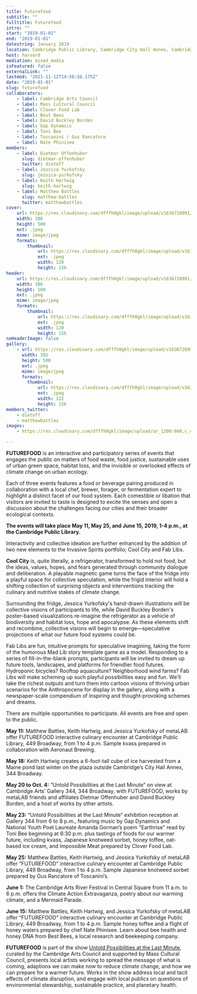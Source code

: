 ```yaml
---
title: Futurefood
subtitle: ""
fulltitle: Futurefood
intro: ""
start: "2019-01-01"
end: "2019-01-01"
datestring: January 2019
location: Cambridge Public Library, Cambridge City Hall Annex, Cambridge Art's Gallery 344, Central Square
host: harvard
mediation: mixed_media
isFeatured: false
externalLink: ""
lastmod: "2021-11-12T14:56:56.175Z"
date: "2019-01-01"
slug: futurefood
collaborators:
    - label: Cambridge Arts Council
    - label: Mass Cultural Council
    - label: Clover Food Lab
    - label: Best Bees
    - label: David Buckley Borden
    - label: Gap Dynamics
    - label: Toni Bee
    - label: Toscanini / Gus Rancatore
    - label: Nate Phinisee
members:
    - label: Dietmar Offenhuber
      slug: dietmar-offenhuber
      twitter: dietoff
    - label: Jessica Yurkofsky
      slug: jessica-yurkofsky
    - label: Keith Hartwig
      slug: keith-hartwig
    - label: Matthew Battles
      slug: matthew-battles
      twitter: matthewbattles
cover:
    url: https://res.cloudinary.com/dfffh0gkl/image/upload/v1636728991/futurefood1_6855930682.jpg
    width: 386
    height: 500
    ext: .jpeg
    mime: image/jpeg
    formats:
        thumbnail:
            url: https://res.cloudinary.com/dfffh0gkl/image/upload/v1636728992/thumbnail_futurefood1_6855930682.jpg
            ext: .jpeg
            width: 120
            height: 156
header:
    url: https://res.cloudinary.com/dfffh0gkl/image/upload/v1636728991/futurefood1_6855930682.jpg
    width: 386
    height: 500
    ext: .jpeg
    mime: image/jpeg
    formats:
        thumbnail:
            url: https://res.cloudinary.com/dfffh0gkl/image/upload/v1636728992/thumbnail_futurefood1_6855930682.jpg
            ext: .jpeg
            width: 120
            height: 156
noHeaderImage: false
gallery:
    - url: https://res.cloudinary.com/dfffh0gkl/image/upload/v1636728991/futurefood2_882eee8630.jpg
      width: 392
      height: 500
      ext: .jpeg
      mime: image/jpeg
      formats:
        thumbnail:
            url: https://res.cloudinary.com/dfffh0gkl/image/upload/v1636728991/thumbnail_futurefood2_882eee8630.jpg
            ext: .jpeg
            width: 122
            height: 156
members_twitter:
    - dietoff
    - matthewbattles
images:
    - https://res.cloudinary.com/dfffh0gkl/image/upload/ar_1200:600,c_crop/c_limit,h_1200,w_600/v1636728991/futurefood1_6855930682.jpg

---
```

**FUTUREFOOD** is an interactive and participatory series of events that engages the public on matters of food waste, food justice, sustainable uses of urban green space, habitat loss, and the invisible or overlooked effects of climate change on urban ecology.

Each of three events features a food or beverage pairing produced in collaboration with a local chef, brewer, forager, or fermentation expert to highlight a distinct facet of our food system. Each comestible or libation that visitors are invited to taste is designed to excite the senses and open a discussion about the challenges facing our cities and their broader ecological contexts. 

**The events will take place May 11, May 25, and June 15, 2019, 1-4 p.m., at the Cambridge Public Library.**

Interactivity and collective ideation are further enhanced by the addition of two new elements to the Invasive Spirits portfolio; Cool City and Fab Libs. 

**Cool City** is, quite literally, a refrigerator, transformed to hold not  food, but the ideas, values, hopes, and fears generated through  community dialogue and deliberation. A playable magnetic game turns the face of the fridge into a playful space for collective speculation, while the frigid interior will hold a shifting collection of surprising objects and interventions tracking the culinary and nutritive stakes of climate change.  

Surrounding the fridge, Jessica Yurkofsky's hand-drawn illustrations will be collective visions of participants to life, while David Buckley Borden's poster-based visualizations re-imagine the refrigerator as a vehicle of biodiversity and habitat loss, hope and apocalypse. As these elements shift and recombine, collective visions will begin to emerge—speculative projections of what our future food systems could be. 

Fab Libs are fun, intuitive prompts for speculative imagining, taking the form of the humorous Mad Lib story template game as a model. Responding to a series of fill-in-the-blank prompts, participants will be invited to dream up future tools, landscapes, and platforms for friendlier food futures. Hydroponic bicycles? Rooftop aquaculture? Neighborhood wind farms? Fab Libs will make scheming up such playful possibilities easy and fun. We'll take the richest outputs and turn them into cartoon visions of thriving urban scenarios for the Anthropocene for display in the gallery, along with a newspaper-scale compendium of inspiring and thought-provoking schemes and dreams.

There are multiple opportunities to participate. All events are free and open to the public.

**May 11:** Matthew Battles, Keith Hartwig, and Jessica Yurkofsky of metaLAB offer FUTUREFOOD interactive culinary encounter at Cambridge Public Library, 449 Broadway, from 1 to 4 p.m. Sample kvass prepared in collaboration with Aeronaut Brewing. 

**May 18:** Keith Hartwig creates a 6-foot-tall cube of ice harvested from a Maine pond last winter on the plaza outside Cambridge’s City Hall Annex, 344 Broadway. 

**May 20 to Oct. 4:** “Untold Possibilities at the Last Minute” on view at Cambridge Arts’ Gallery 344, 344 Broadway, with FUTUREFOOD, works by metaLAB friends and affiliates Dietmar Offenhuber and David Buckley Borden, and a host of works by other artists.

**May 23:** “Untold Possibilities at the Last Minute” exhibition reception at Gallery 344 from 6 to 8 p.m., featuring music by Gap Dynamics and National Youth Poet Laureate Amanda Gorman’s poem "Earthrise" read by Toni Bee beginning at 6:30 p.m. plus tastings of foods for our warmer future, including kvass, Japanese knotweed sorbet, honey toffee, oat-based ice cream, and Impossible Meat prepared by Clover Food Lab. 

**May 25:** Matthew Battles, Keith Hartwig, and Jessica Yurkofsky of metaLAB offer “FUTUREFOOD” interactive culinary encounter at Cambridge Public Library, 449 Broadway, from 1 to 4 p.m. Sample Japanese knotweed sorbet prepared by Gus Rancatore of Toscanini’s. 

**June 1:** The Cambridge Arts River Festival in Central Square from 11 a.m. to 6 p.m. offers the Climate Action Extravaganza, poetry about our warming climate, and a Mermaid Parade. 

**June 15:** Matthew Battles, Keith Hartwig, and Jessica Yurkofsky of metaLAB offer “FUTUREFOOD” interactive culinary encounter at Cambridge Public Library, 449 Broadway, from 1 to 4 p.m. Sample honey toffee and a flight of honey waters prepared by chef Nate Phinisee. Learn about bee health and honey DNA from Best Bees, a local research and beekeeping company. 

**FUTUREFOOD** is part of the show [Untold Possibilities at the Last Minute](https://www.untoldpossibilities.org/), curated by the Cambridge Arts Council and supported by Mass Cultural Council, presents local artists working to spread the message of what is coming, adaptions we can make now to reduce climate change, and how we can prepare for a warmer future. Works in the show address local and tacit effects of climate disruption, and engage with local publics on questions of environmental stewardship, sustainable practice, and planetary health.